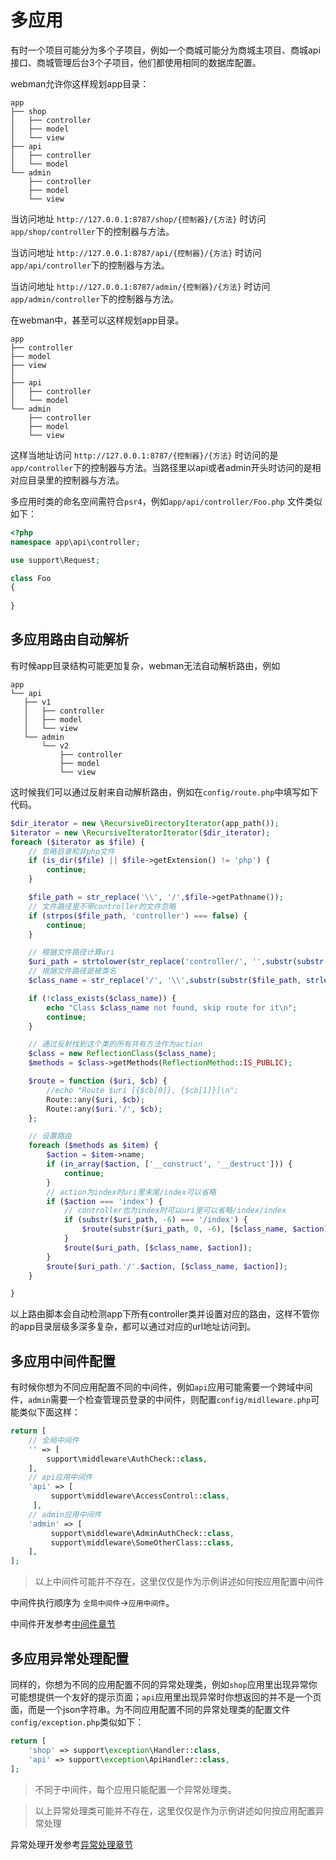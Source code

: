 # 多应用
有时一个项目可能分为多个子项目，例如一个商城可能分为商城主项目、商城api接口、商城管理后台3个子项目，他们都使用相同的数据库配置。

webman允许你这样规划app目录：
```
app
├── shop
│   ├── controller
│   ├── model
│   └── view
├── api
│   ├── controller
│   └── model
└── admin
    ├── controller
    ├── model
    └── view
```
当访问地址 `http://127.0.0.1:8787/shop/{控制器}/{方法}` 时访问`app/shop/controller`下的控制器与方法。

当访问地址 `http://127.0.0.1:8787/api/{控制器}/{方法}` 时访问`app/api/controller`下的控制器与方法。

当访问地址 `http://127.0.0.1:8787/admin/{控制器}/{方法}` 时访问`app/admin/controller`下的控制器与方法。

在webman中，甚至可以这样规划app目录。
```
app
├── controller
├── model
├── view
│
├── api
│   ├── controller
│   └── model
└── admin
    ├── controller
    ├── model
    └── view
```

这样当地址访问 `http://127.0.0.1:8787/{控制器}/{方法}` 时访问的是`app/controller`下的控制器与方法。当路径里以api或者admin开头时访问的是相对应目录里的控制器与方法。

多应用时类的命名空间需符合`psr4`，例如`app/api/controller/Foo.php` 文件类似如下：

```php
<?php
namespace app\api\controller;

use support\Request;

class Foo
{
    
}

```

## 多应用路由自动解析
有时候app目录结构可能更加复杂，webman无法自动解析路由，例如
```
app
└── api
   ├── v1
   │   ├── controller
   │   ├── model
   │   └── view
   └── admin
       └── v2
           ├── controller
           ├── model
           └── view

```

这时候我们可以通过反射来自动解析路由，例如在`config/route.php`中填写如下代码。

```php
$dir_iterator = new \RecursiveDirectoryIterator(app_path());
$iterator = new \RecursiveIteratorIterator($dir_iterator);
foreach ($iterator as $file) {
    // 忽略目录和非php文件
    if (is_dir($file) || $file->getExtension() != 'php') {
        continue;
    }

    $file_path = str_replace('\\', '/',$file->getPathname());
    // 文件路径里不带controller的文件忽略
    if (strpos($file_path, 'controller') === false) {
        continue;
    }

    // 根据文件路径计算uri
    $uri_path = strtolower(str_replace('controller/', '',substr(substr($file_path, strlen(base_path())), 0, -4)));
    // 根据文件路径是被类名
    $class_name = str_replace('/', '\\',substr(substr($file_path, strlen(base_path())), 0, -4));

    if (!class_exists($class_name)) {
        echo "Class $class_name not found, skip route for it\n";
        continue;
    }

    // 通过反射找到这个类的所有共有方法作为action
    $class = new ReflectionClass($class_name);
    $methods = $class->getMethods(ReflectionMethod::IS_PUBLIC);

    $route = function ($uri, $cb) {
        //echo "Route $uri [{$cb[0]}, {$cb[1]}]\n";
        Route::any($uri, $cb);
        Route::any($uri.'/', $cb);
    };

    // 设置路由
    foreach ($methods as $item) {
        $action = $item->name;
        if (in_array($action, ['__construct', '__destruct'])) {
            continue;
        }
        // action为index时uri里末尾/index可以省略
        if ($action === 'index') {
            // controller也为index时可以uri里可以省略/index/index
            if (substr($uri_path, -6) === '/index') {
                $route(substr($uri_path, 0, -6), [$class_name, $action]);
            }
            $route($uri_path, [$class_name, $action]);
        }
        $route($uri_path.'/'.$action, [$class_name, $action]);
    }

}
```
以上路由脚本会自动检测app下所有controller类并设置对应的路由，这样不管你的app目录层级多深多复杂，都可以通过对应的url地址访问到。

## 多应用中间件配置
有时候你想为不同应用配置不同的中间件，例如`api`应用可能需要一个跨域中间件，`admin`需要一个检查管理员登录的中间件，则配置`config/midlleware.php`可能类似下面这样：
```php
return [
    // 全局中间件
    '' => [
        support\middleware\AuthCheck::class,
    ],
    // api应用中间件
    'api' => [
         support\middleware\AccessControl::class,
     ],
    // admin应用中间件
    'admin' => [
         support\middleware\AdminAuthCheck::class,
         support\middleware\SomeOtherClass::class,
    ],
];
```
> 以上中间件可能并不存在，这里仅仅是作为示例讲述如何按应用配置中间件

中间件执行顺序为 `全局中间件`->`应用中间件`。

中间件开发参考[中间件章节](middleware.md)

## 多应用异常处理配置
同样的，你想为不同的应用配置不同的异常处理类，例如`shop`应用里出现异常你可能想提供一个友好的提示页面；`api`应用里出现异常时你想返回的并不是一个页面，而是一个json字符串。为不同应用配置不同的异常处理类的配置文件`config/exception.php`类似如下：
```php
return [
    'shop' => support\exception\Handler::class,
    'api' => support\exception\ApiHandler::class,
];
```
> 不同于中间件，每个应用只能配置一个异常处理类。

> 以上异常处理类可能并不存在，这里仅仅是作为示例讲述如何按应用配置异常处理

异常处理开发参考[异常处理章节](exception.md)